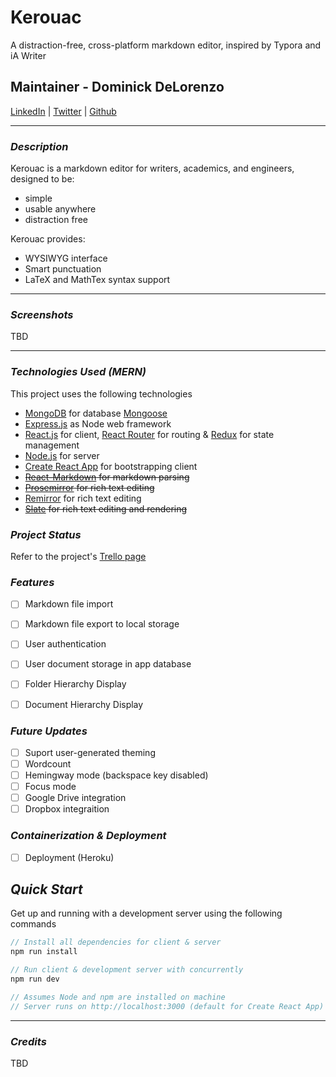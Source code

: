 # Kerouac

A distraction-free, cross-platform markdown editor, inspired by Typora and iA Writer

## Maintainer - Dominick DeLorenzo
[LinkedIn](https://www.linkedin.com/in/dominick-delorenzo-breed) | [Twitter](https://twitter.com/bad_mr_wolf) | [Github](https://github.com/domdelorenzo)


***
### ***Description***

Kerouac is a markdown editor for writers, academics, and engineers, designed to be:
* simple
* usable anywhere
* distraction free

Kerouac provides:
* WYSIWYG interface
* Smart punctuation
* LaTeX and MathTex syntax support

***

### ***Screenshots***

TBD

***
### ***Technologies Used (MERN)***

This project uses the following technologies

- [MongoDB](https://www.mongodb.com/) for database [Mongoose](https://mongoosejs.com/)
- [Express.js](http://expressjs.com/) as Node web framework
- [React.js](https://reactjs.org) for client, [React Router](https://reacttraining.com/react-router/) for routing & [Redux](https://redux.js.org/basics/usagewithreact) for state management
- [Node.js](https://nodejs.org/en/) for server
- [Create React App](https://github.com/facebook/create-react-app) for bootstrapping client
- ~~[React-Markdown](https://github.com/remarkjs/react-markdown) for markdown parsing~~
- ~~[Prosemirror](https://github.com/ProseMirror/prosemirror) for rich text editing~~
- [Remirror](https://github.com/remirror/remirror) for rich text editing
- ~~[Slate](https://github.com/ianstormtaylor/slate) for rich text editing and rendering~~

### ***Project Status***

Refer to the project's [Trello page](https://trello.com/b/08z798iH/markdown-editor)

### ***Features***
- [ ] Markdown file import
- [ ] Markdown file export to local storage
- [ ] User authentication
- [ ] User document storage in app database
- [ ] Folder Hierarchy Display
- [ ] Document Hierarchy Display


### ***Future Updates***
- [ ] Suport user-generated theming
- [ ] Wordcount
- [ ] Hemingway mode (backspace key disabled)
- [ ] Focus mode
- [ ] Google Drive integration
- [ ] Dropbox integraition

### ***Containerization & Deployment***

- [ ] Deployment (Heroku)

## ***Quick Start***

Get up and running with a development server using the following commands

```javascript
// Install all dependencies for client & server
npm run install

// Run client & development server with concurrently
npm run dev

// Assumes Node and npm are installed on machine
// Server runs on http://localhost:3000 (default for Create React App)
```

***

### ***Credits***

TBD
